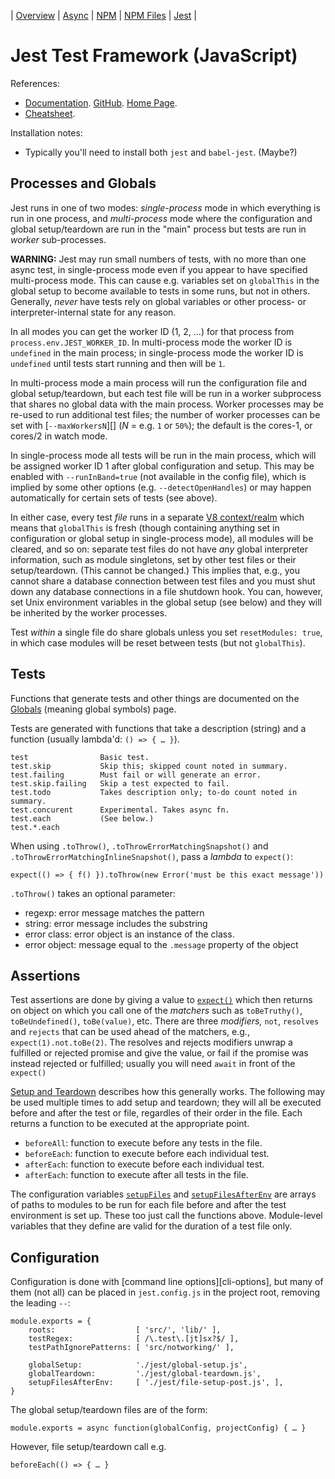 | [Overview](README.md) | [Async](async.md)
| [NPM](npm.md) | [NPM Files](npm-files.md) | [Jest](jest.md)
|

Jest Test Framework (JavaScript)
================================

References:
- [Documentation]. [GitHub]. [Home Page].
- [Cheatsheet].

Installation notes:
- Typically you'll need to install both `jest` and `babel-jest`. (Maybe?)


Processes and Globals
---------------------

Jest runs in one of two modes: _single-process_ mode in which everything
is run in one process, and _multi-process_ mode where the configuration and
global setup/teardown are run in the "main" process but tests are run in
_worker_ sub-processes.

__WARNING:__ Jest may run small numbers of tests, with no more than one
async test, in single-process mode even if you appear to have specified
multi-process mode. This can cause e.g. variables set on `globalThis` in
the global setup to become available to tests in some runs, but not in
others. Generally, _never_ have tests rely on global variables or other
process- or interpreter-internal state for any reason.

In all modes you can get the worker ID (1, 2, …) for that process from
`process.env.JEST_WORKER_ID`. In multi-process mode the worker ID is
`undefined` in the main process; in single-process mode the worker ID is
`undefined` until tests start running and then will be `1`.

In multi-process mode a main process will run the configuration file and
global setup/teardown, but each test file will be run in a worker
subprocess  that shares no global data with the main process. Worker
processes may be re-used to run additional test files; the number of worker
processes can be set with [`--maxWorkersN`][] (_N_ = e.g. `1` or `50%`);
the default is the cores-1, or cores/2 in watch mode.

In single-process mode all tests will be run in the main process, which
will be assigned worker ID 1 after global configuration and setup. This may
be enabled with `--runInBand=true` (not available in the config file),
which is implied by some other options (e.g. `--detectOpenHandles`) or may
happen automatically for certain sets of tests (see above).

In either case, every test _file_ runs in a separate [V8 context/realm]
which means that `globalThis` is fresh (though containing anything set in
configuration or global setup in single-process mode), all modules will be
cleared, and so on: separate test files do not have _any_ global
interpreter information, such as module singletons, set by other test files
or their setup/teardown. (This cannot be changed.) This implies that, e.g.,
you cannot share a database connection between test files and you must shut
down any database connections in a file shutdown hook. You can, however,
set Unix environment variables in the global setup (see below) and they
will be inherited by the worker processes.

Test _within_ a single file do share globals unless you set `resetModules:
true`, in which case modules will be reset between tests (but not
`globalThis`).


Tests
-----

Functions that generate tests and other things are documented on the
[Globals][] (meaning global symbols) page.

Tests are generated with functions that take a description (string) and
a function (usually lambda'd: `() => { … }`).

    test                Basic test.
    test.skip           Skip this; skipped count noted in summary.
    test.failing        Must fail or will generate an error.
    test.skip.failing   Skip a test expected to fail.
    test.todo           Takes description only; to-do count noted in summary.
    test.concurent      Experimental. Takes async fn.
    test.each           (See below.)
    test.*.each

When using `.toThrow()`, `.toThrowErrorMatchingSnapshot()` and
`.toThrowErrorMatchingInlineSnapshot()`, pass a _lambda_ to `expect()`:

    expect(() => { f() }).toThrow(new Error('must be this exact message'))

`.toThrow()` takes an optional parameter:
- regexp: error message matches the pattern
- string: error message includes the substring
- error class: error object is an instance of the class.
- error object: message equal to the `.message` property of the object


Assertions
----------

Test assertions are done by giving a value to [`expect()`] which then
returns on object on which you call one of the _matchers_ such as
`toBeTruthy()`, `toBeUndefined()`, `toBe(value)`, etc. There are three
_modifiers,_ `not`, `resolves` and `rejects` that can be used ahead of the
matchers, e.g., `expect(1).not.toBe(2)`. The resolves and rejects modifiers
unwrap a fulfilled or rejected promise and give the value, or fail if the
promise was instead rejected or fulfilled; usually you will need `await` in
front of the `expect()`

[Setup and Teardown] describes how this generally works. The following may
be used multiple times to add setup and teardown; they will all be executed
before and after the test or file, regardles of their order in the file.
Each returns a function to be executed at the appropriate point.
- `beforeAll`: function to execute before any tests in the file.
- `beforeEach`: function to execute before each individual test.
- `afterEach`: function to execute before each individual test.
- `afterEach`: function to execute after all tests in the file.

The configuration variables [`setupFiles`] and [`setupFilesAfterEnv`] are
arrays of paths to modules to be run for each file before and after the
test environment is set up. These too just call the functions above.
Module-level variables that they define are valid for the duration of a
test file only.


Configuration
-------------

Configuration is done with [command line options][cli-options], but many of
them (not all) can be placed in `jest.config.js` in the project root,
removing the leading `--`:

    module.exports = {
        roots:                  [ 'src/', 'lib/' ],
        testRegex:              [ /\.test\.[jt]sx?$/ ],
        testPathIgnorePatterns: [ 'src/notworking/' ],

        globalSetup:            './jest/global-setup.js',
        globalTeardown:         './jest/global-teardown.js',
        setupFilesAfterEnv:     [ './jest/file-setup-post.js', ],
    }

The global setup/teardown files are of the form:

    module.exports = async function(globalConfig, projectConfig) { … }

However, file setup/teardown call e.g.

    beforeEach(() => { … }



<!-------------------------------------------------------------------->
[Documentation]: https://jestjs.io/docs/getting-started
[GitHub]: https://facebook.github.io/jest/
[Home Page]: https://jestjs.io/
[cheatsheet]: https://devhints.io/jest

<!-- Tests -->
[Globals]: https://jestjs.io/docs/api

<!-- Assertions -->
[Setup and Teardown]: https://jestjs.io/docs/setup-teardown
[`expect()`]: https://jestjs.io/docs/expect
[`setupFilesAfterEnv`]: https://jestjs.io/docs/configuration#setupfilesafterenv-array
[`setupFiles`]: https://jestjs.io/docs/configuration#setupfiles-array

<!-- Processes and Globals -->
[V8 context/realm]: https://stackoverflow.com/q/49832187/107294

<!-- Configuration -->
[`--maxWorkers=N`]: https://jestjs.io/docs/cli#--maxworkersnumstring
[cli-opts]: https://jestjs.io/docs/cli#running-from-the-command-line
